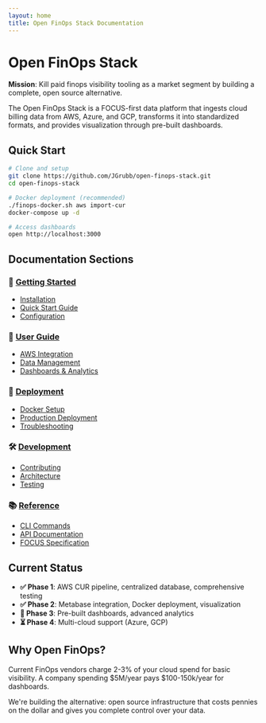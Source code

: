 ```yaml
---
layout: home
title: Open FinOps Stack Documentation
---
```


# Open FinOps Stack

**Mission**: Kill paid finops visibility tooling as a market segment by building a complete, open source alternative.

The Open FinOps Stack is a FOCUS-first data platform that ingests cloud billing data from AWS, Azure, and GCP, transforms it into standardized formats, and provides visualization through pre-built dashboards.

## Quick Start

```bash
# Clone and setup
git clone https://github.com/JGrubb/open-finops-stack.git
cd open-finops-stack

# Docker deployment (recommended)
./finops-docker.sh aws import-cur
docker-compose up -d

# Access dashboards
open http://localhost:3000
```

## Documentation Sections

### 🚀 [Getting Started](getting-started/)
- [Installation](getting-started/installation.md)
- [Quick Start Guide](getting-started/quick-start.md)
- [Configuration](getting-started/configuration.md)

### 📖 [User Guide](user-guide/)
- [AWS Integration](user-guide/aws-integration.md)
- [Data Management](user-guide/data-management.md)
- [Dashboards & Analytics](user-guide/dashboards.md)

### 🐳 [Deployment](deployment/)
- [Docker Setup](deployment/docker.md)
- [Production Deployment](deployment/production.md)
- [Troubleshooting](deployment/troubleshooting.md)

### 🛠️ [Development](development/)
- [Contributing](development/contributing.md)
- [Architecture](development/architecture.md)
- [Testing](development/testing.md)

### 📚 [Reference](reference/)
- [CLI Commands](reference/cli.md)
- [API Documentation](reference/api.md)
- [FOCUS Specification](reference/focus.md)

## Current Status

- **✅ Phase 1**: AWS CUR pipeline, centralized database, comprehensive testing
- **✅ Phase 2**: Metabase integration, Docker deployment, visualization
- **🔄 Phase 3**: Pre-built dashboards, advanced analytics
- **⏳ Phase 4**: Multi-cloud support (Azure, GCP)

## Why Open FinOps?

Current FinOps vendors charge 2-3% of your cloud spend for basic visibility. A company spending $5M/year pays $100-150k/year for dashboards.

We're building the alternative: open source infrastructure that costs pennies on the dollar and gives you complete control over your data.